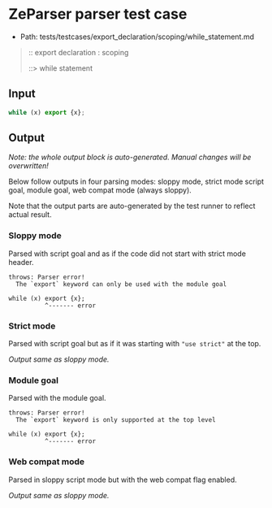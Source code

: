 # ZeParser parser test case

- Path: tests/testcases/export_declaration/scoping/while_statement.md

> :: export declaration : scoping
>
> ::> while statement

## Input

`````js
while (x) export {x};
`````

## Output

_Note: the whole output block is auto-generated. Manual changes will be overwritten!_

Below follow outputs in four parsing modes: sloppy mode, strict mode script goal, module goal, web compat mode (always sloppy).

Note that the output parts are auto-generated by the test runner to reflect actual result.

### Sloppy mode

Parsed with script goal and as if the code did not start with strict mode header.

`````
throws: Parser error!
  The `export` keyword can only be used with the module goal

while (x) export {x};
          ^------- error
`````

### Strict mode

Parsed with script goal but as if it was starting with `"use strict"` at the top.

_Output same as sloppy mode._

### Module goal

Parsed with the module goal.

`````
throws: Parser error!
  The `export` keyword is only supported at the top level

while (x) export {x};
          ^------- error
`````


### Web compat mode

Parsed in sloppy script mode but with the web compat flag enabled.

_Output same as sloppy mode._
